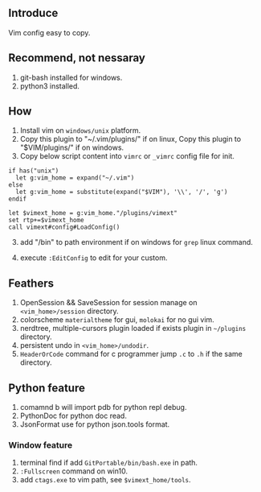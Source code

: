 ## Introduce

Vim config easy to copy.

## Recommend, not nessaray

1. git-bash installed for windows.
2. python3 installed.

## How

1. Install vim on `windows/unix` platform.
2. Copy this plugin to "~/.vim/plugins/" if on linux,
   Copy this plugin to "$VIM/plugins/" if on windows.
3. Copy below script content into `vimrc` or `_vimrc` config file for init.

```vimscript
if has("unix")
  let g:vim_home = expand("~/.vim")
else
  let g:vim_home = substitute(expand("$VIM"), '\\', '/', 'g')
endif

let $vimext_home = g:vim_home."/plugins/vimext"
set rtp+=$vimext_home
call vimext#config#LoadConfig()
```

3. add "<git-bash-home>/bin" to path environment if on windows for `grep` linux command.

4. execute `:EditConfig` to edit for your custom.

## Feathers

1. OpenSession && SaveSession for session manage on `<vim_home>/session` directory.
2. colorscheme `materialtheme` for gui, `molokai` for no gui vim.
3. nerdtree, multiple-cursors plugin loaded if exists plugin in `~/plugins` directory.
4. persistent undo in `<vim_home>/undodir`.
5. <F9> `HeaderOrCode` command for c programmer jump `.c` to `.h` if the same directory.

## Python feature
1. comamnd <leader>b will import pdb for python repl debug.
2. PythonDoc <args> for python doc read.
3. JsonFormat use for python json.tools format.

### Window feature
1. terminal find if add `GitPortable/bin/bash.exe` in path.
2. `:Fullscreen` command on win10.
3. add `ctags.exe` to vim path, see `$vimext_home/tools`.
